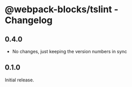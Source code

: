 # @webpack-blocks/tslint - Changelog

## 0.4.0

- No changes, just keeping the version numbers in sync

## 0.1.0

Initial release.
